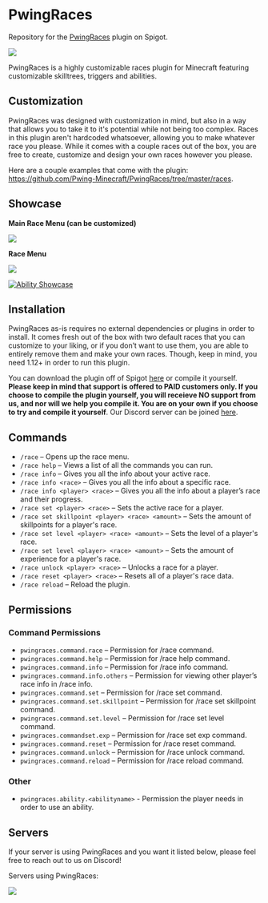 # PwingRaces
Repository for the [PwingRaces](https://www.spigotmc.org/resources/pwing-races-skilltrees-triggers-attributes-conditions-and-abilities.67808/) plugin on Spigot.

![](https://i.imgur.com/E9jjNhk.png)

PwingRaces is a highly customizable races plugin for Minecraft featuring customizable skilltrees, triggers and abilities. 

## Customization
PwingRaces was designed with customization in mind, but also in a way that allows you to take it to it's potential while not being too complex.
Races in this plugin aren't hardcoded whatsoever, allowing you to make whatever race you please. While it comes with a couple races out of the box, you are free to create, customize and design your own races however you please.

Here are a couple examples that come with the plugin: https://github.com/Pwing-Minecraft/PwingRaces/tree/master/races.

## Showcase

**Main Race Menu (can be customized)**

![](https://i.imgur.com/U9Prv3W.png)

**Race Menu**

![](https://i.imgur.com/IXC03JO.png)

[![Ability Showcase](https://img.youtube.com/vi/EqEM0t7MGGI/0.jpg)](https://www.youtube.com/watch?v=EqEM0t7MGGI "Ability showcase")

## Installation
PwingRaces as-is requires no external dependencies or plugins in order to install. It comes fresh out of the box with two default races that you can customize to your liking, or if you don’t want to use them, you are able to entirely remove them and make your own races. Though, keep in mind, you need 1.12+ in order to run this plugin.

You can download the plugin off of Spigot [here](https://www.spigotmc.org/resources/pwing-races-skilltrees-triggers-attributes-conditions-and-abilities.67808/) or compile it yourself. **Please keep in mind that support is offered to PAID customers only. If you choose to compile the plugin yourself, you will receieve NO support from us, and nor will we help you compile it. You are on your own if you choose to try and compile it yourself**. Our Discord server can be joined [here](https://discord.gg/jn2GAjz).

## Commands
- `/race` – Opens up the race menu.
- `/race help` – Views a list of all the commands you can run.
- `/race info` – Gives you all the info about your active race.
- `/race info <race>` – Gives you all the info about a specific race.
- `/race info <player> <race>` – Gives you all the info about a player’s race and their progress.
- `/race set <player> <race>` – Sets the active race for a player.
- `/race set skillpoint <player> <race> <amount>` – Sets the amount of skillpoints for a player's race.
- `/race set level <player> <race> <amount>` – Sets the level of a player's race.
- `/race set level <player> <race> <amount>` – Sets the amount of experience for a player's race.
- `/race unlock <player> <race>` – Unlocks a race for a player.
- `/race reset <player> <race>` – Resets all of a player's race data.
- `/race reload` – Reload the plugin.

## Permissions

### Command Permissions
- `pwingraces.command.race` – Permission for /race command.
- `pwingraces.command.help` – Permission for /race help command.
- `pwingraces.command.info` – Permission for /race info command.
- `pwingraces.command.info.others` – Permission for viewing other player’s race info in /race info.
- `pwingraces.command.set` – Permission for /race set command.
- `pwingraces.command.set.skillpoint` – Permission for /race set skillpoint command.
- `pwingraces.command.set.level` – Permission for /race set level command.
- `pwingraces.commandset.exp` – Permission for /race set exp command.
- `pwingraces.command.reset` – Permission for /race reset command.
- `pwingraces.command.unlock` – Permission for /race unlock command.
- `pwingraces.command.reload` – Permission for /race reload command.

### Other
- `pwingraces.ability.<abilityname>` - Permission the player needs in order to use an ability.

## Servers
If your server is using PwingRaces and you want it listed below, please feel free to reach out to us on Discord!

Servers using PwingRaces:

![](https://i.imgur.com/GWXUtty.png)
